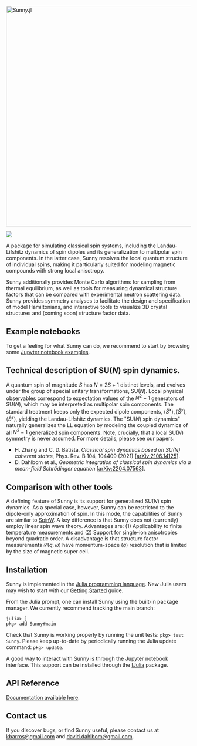 <div align="left">
    <a href="https://github.com/SunnySuite/Sunny.jl/">
    <img src="https://raw.githubusercontent.com/SunnySuite/Sunny.jl/readme_updates/assets/sunny_homes.jpg" alt="Sunny.jl" width="600px">
</div>
<p>

<!--- [![](https://img.shields.io/badge/docs-stable-blue.svg)](https://sunnysuite.github.io/Sunny.jl/stable) --->

[![](https://img.shields.io/badge/docs-dev-blue.svg)](https://sunnysuite.github.io/Sunny.jl/dev)

A package for simulating classical spin systems, including the Landau-Lifshitz dynamics of spin dipoles and its generalization to multipolar spin components. In the latter case, Sunny resolves the local quantum structure of individual spins, making it particularly suited for modeling magnetic compounds with strong local anisotropy.

Sunny additionally provides Monte Carlo algorithms for sampling from thermal equilibrium, as well as tools for measuring dynamical structure factors that can be compared with experimental neutron scattering data. Sunny provides symmetry analyses to facilitate the design and specification of model Hamiltonians, and interactive tools to visualize 3D crystal structures and (coming soon) structure factor data.

## Example notebooks

 To get a feeling for what Sunny can do, we recommend to start by browsing some [Jupyter notebook examples](http://nbviewer.org/github/ddahlbom/SunnyTutorials/tree/main/tutorials/).

## Technical description of SU(_N_) spin dynamics.

A quantum spin of magnitude _S_ has $N = 2 S + 1$ distinct levels, and evolves under the group of special unitary transformations, SU(_N_). Local physical observables correspond to expectation values of the $N^2-1$ generators of SU(_N_), which may be interpreted as multipolar spin components. The standard treatment keeps only the expected dipole components, $\langle \hat S^x\rangle,\langle \hat S^y\rangle,\langle \hat S^z\rangle$, yielding the Landau-Lifshitz dynamics. The "SU(_N_) spin dynamics" naturally generalizes the LL equation by modeling the coupled dynamics of all $N^2-1$ generalized spin components. Note, crucially, that a local SU(_N_) symmetry is never assumed. For more details, please see our papers:
* H. Zhang and C. D. Batista, _Classical spin dynamics based on SU(N) coherent states_, Phys. Rev. B 104, 104409 (2021) [[arXiv:2106.14125](https://arxiv.org/abs/2106.14125)].
* D. Dahlbom et al., _Geometric integration of classical spin dynamics via a mean-field Schrödinger equation_ [[arXiv:2204.07563](https://arxiv.org/abs/2204.07563)].

## Comparison with other tools

A defining feature of Sunny is its support for generalized SU(_N_) spin dynamics. As a special case, however, Sunny can be restricted to the dipole-only approximation of spin. In this mode, the capabilities of Sunny are similar to [SpinW](https://spinw.org/). A key difference is that Sunny does not (currently) employ linear spin wave theory. Advantages are: (1) Applicability to finite temperature measurements and (2) Support for single-ion anisotropies beyond quadratic order.   A disadvantage is that structure factor measurements $\mathcal S(q,\omega)$ have momentum-space ($q$) resolution that is limited by the size of magnetic super cell.

## Installation

Sunny is implemented in the [Julia programming language](https://julialang.org/). New Julia users may wish to start with our [Getting Started](GettingStarted.md) guide.

From the Julia prompt, one can install Sunny using the built-in package manager. We currently recommend tracking the main branch:
```
julia> ]
pkg> add Sunny#main
```

Check that Sunny is working properly by running the unit tests: `pkg> test Sunny`. Please keep up-to-date by periodically running the Julia update command: `pkg> update`.

A good way to interact with Sunny is through the Jupyter notebook interface. This support can be installed through the [IJulia](https://github.com/JuliaLang/IJulia.jl) package.

## API Reference

[Documentation available here](https://sunnysuite.github.io/Sunny.jl/dev).

## Contact us

If you discover bugs, or find Sunny useful, please contact us at kbarros@gmail.com and david.dahlbom@gmail.com.

<!-- Users who wish to contribute to Sunny source-code development should instead use the `dev` command:
```
julia> ]
pkg> dev Sunny
```

This will `git clone` the source code to the directory `~/.julia/dev/Sunny`. You can make changes to these files,
and they will be picked up by Julia.  The package manager will not touch
any package installed by `dev`, so you will be responsible
for keeping Sunny up to date, e.g., using the command `git pull` from Sunny package directory. -->


<!-- 
For plotting, you may also wish to install
```
pkg> add Plots
pkg> add GLMakie
```

At the time of this writing, GLMakie has some rough edges, especially on Mac platforms. Run `test GLMakie` to make sure it is working properly. -->


